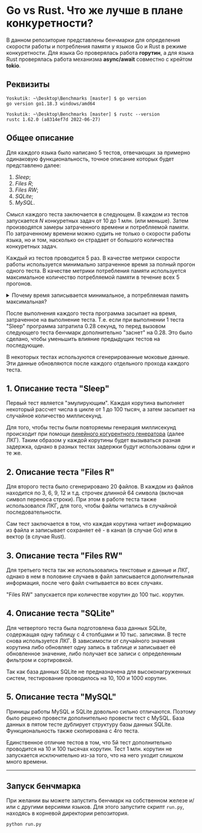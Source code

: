 # Go vs Rust. Что же лучше в плане конкуретности?

В данном репозиторие представлены бенчмарки для определения скорости работы и
потребления памяти у языков Go и Rust в режиме конкуретности. Для языка Go
проверялась работа **горутин**, а для языка Rust проверялась работа механизма
**async/await** совместно с крейтом **tokio**.


## Реквизиты
 
```
Yoskutik: ~\Desktop\Benchmarks [master] $ go version
go version go1.18.3 windows/amd64

Yoskutik: ~\Desktop\Benchmarks [master] $ rustc --version
rustc 1.62.0 (a8314ef7d 2022-06-27)
```


## Общее описание

Для каждого языка было написано 5 тестов, отвечающих за примерно одинаковую
функциональность, точное описание которых будет представлено далее:
  1. *Sleep*;
  2. *Files R*;
  3. *Files RW*;
  4. *SQLite*;
  5. *MySQL*.

Смысл каждого теста заключается в следующем. В каждом из тестов запускается
*N* конкуретных задач от 10 до 1 млн. (или меньше). Затем производятся замеры
затраченного времени и потребляемой памяти. По затраченному времени можно
судить не только о скорости работы языка, но и том, насколько он страдает
от большого количества конкуретных задач.

Каждый из тестов проводится 5 раз. В качестве метрики скорости работы
используется минимально затраченное время за полный прогон одного теста. В
качестве метрики потребления памяти используется максимальное количество
потребляемой памяти в течение всех 5 прогонов.

<details>
  <summary>
    Почему время записывается минимальное, а потребляемая память максимальная?
  </summary>
  
  Написанные тесты не являются "чистыми", так как запускались на машине, на
  которой помимо тестов работали дополнительные программы - например,
  служебные демоны Windows, драйвер NVIDIA т.п. Если считать, что в тестах
  выполняется идентичная функциональность, то время выполнения будет тогда
  минимальным, когда в системе будет наименьшее влияние от других процессов.
  
  Замеры же памяти проводились напрямую, считывая потребление у запускаемого
  процесса и всех его дочерних процессов. На потребление памяти не должно
  оказывать влияние наличие работающих других программ. Максимальное же
  количество берется исключительно на случай, если в каком-то из тестов
  памяти будет потребляться больше, чем в других.
  
  Однако, не стоит ставить крест на данном бенчмарке из-за того, что тесты
  не являются чистыми. 
</details>

После выполнения каждого теста программа засыпает на время, затраченное на
выполнение теста. Т.е. если при выполнении 1 теста "Sleep"
программа затратила 0.28 секунд, то перед вызовом следующего теста бенчмарк
дополнительно "заснет" на 0.28. Это было сделано, чтобы уменьшить
влияние предыдущих тестов на последующие.

В некоторых тестах используются сгенерированные моковые данные. Эти данные
обновляются после каждого отдельного прохода каждого теста.


## 1. Описание теста "Sleep"

Первый тест является "эмулирующим". Каждая корутина выполняет некоторый
рассчет числа в цикле от 1 до 100 тысяч, а затем засыпает на случайное
количество миллисекунд.

Для того, чтобы тесты были повторяемы генерация миллисекунд происходит
при помощи [линейного когурентного генератора](https://wiki) (далее ЛКГ).
Таким образом у каждой корутины будет вызываться разная задержка, однако в
разных тестах задержки будут использованы одни и те же.


## 2. Описание теста "Files R"

Для второго теста было сгенерировано 20 файлов. В каждом из файлов находится
по 3, 6, 9, 12 и т.д. строчек длинной 64 символа (включая символ переноса
строки). При этом в работе теста также использовался ЛКГ, для того, чтобы
файлы читались в случайной последовательности.

Сам тест заключается в том, что каждая корутина читает информацию из файла
и записывает сохраняет её - в канал (в случае Go) или в вектор (в случае Rust).


## 3. Описание теста "Files RW"

Для третьего теста так же использовались текстовые и данные и ЛКГ, однако в
нем в половине случаев в файл записывается дополнительная информация, после чего
файл считывается во всех случаях.

"Files RW" запускается при количестве корутин до 100 тыс. корутин.


## 4. Описание теста "SQLite"

Для четвертого теста была подготовлена база данных SQLite, содержащая одну таблицу
с 4 столбцами и 10 тыс. записями. В тесте снова используется ЛКГ. В зависимости
от случайного значения корутина либо обновляет одну запись в таблице и записывает
её обновленное значение, либо получает все записи с определенным фильтром и
сортировкой.

Так как база данных SQLite не предназначена для высоконагруженных систем,
тестирование проводилось на 10, 100 и 1000 корутин.


## 5. Описание теста "MySQL"

Приницы работы MySQL и SQLite довольно сильно отличаются. Поэтому было решено
провести дополнительно провести тест с MySQL. База данных в пятом тесте дублирует
структуру базы данных SQLite. Функциональность также скопирована с 4го теста.

Единственное отличие тестов в том, что 5й тест дополнительно проводится на 10 и 100
тысячах корутин. Тест 1 млн. корутин не запускается исключительно из-за того, что
на него уходит слишком много времени.


---


## Запуск бенчмарка

При желании вы можете запустить бенчмарк на собственном железе и/или с другими
версиями языков. Для этого запустите скрипт `run.py`, находясь в корневой
директории репозитория.

```
python run.py
```
